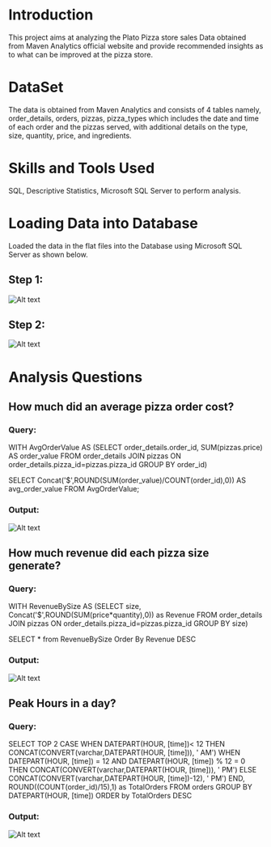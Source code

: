 # Introduction

This project aims at analyzing the Plato Pizza store sales Data obtained from Maven Analytics official website and provide recommended insights as to what can be improved at the pizza store. 


# DataSet

The data is obtained from Maven Analytics and consists of 4 tables namely, order_details, orders, pizzas, pizza_types which includes the date and time of each order and the pizzas served, with additional details on the type, size, quantity, price, and ingredients.


# Skills and Tools Used

SQL, Descriptive Statistics, Microsoft SQL Server to perform analysis.


# Loading Data into Database

Loaded the data in the flat files into the Database using Microsoft SQL Server as shown below.

## Step 1: 

![Alt text](url "LoadingData.png")

## Step 2:

![Alt text](url "BrowseFile.png")

# Analysis Questions 

## How much did an average pizza order cost?

### Query: 

WITH AvgOrderValue AS (SELECT  order_details.order_id, SUM(pizzas.price) AS order_value
	  FROM order_details JOIN pizzas ON order_details.pizza_id=pizzas.pizza_id
	  GROUP BY order_id)

SELECT Concat('$',ROUND(SUM(order_value)/COUNT(order_id),0)) AS avg_order_value
FROM AvgOrderValue;

### Output:

![Alt text](url "AvgOrder.png")



## How much revenue did each pizza size generate?

### Query:

WITH RevenueBySize AS (SELECT size, Concat('$',ROUND(SUM(price*quantity),0)) as Revenue
FROM order_details JOIN pizzas ON order_details.pizza_id=pizzas.pizza_id
GROUP BY size)

SELECT *
from RevenueBySize
Order By Revenue DESC

### Output:

![Alt text](url "RevenueBySize.png")



## Peak Hours in a day?

### Query:

SELECT TOP 2 CASE
   WHEN DATEPART(HOUR, [time])< 12 THEN CONCAT(CONVERT(varchar,DATEPART(HOUR, [time])), ' AM')
   WHEN DATEPART(HOUR, [time]) = 12 AND DATEPART(HOUR, [time]) % 12 = 0  THEN CONCAT(CONVERT(varchar,DATEPART(HOUR, [time])), ' PM')
   ELSE CONCAT(CONVERT(varchar,DATEPART(HOUR, [time])-12), ' PM')
   END,
   ROUND((COUNT(order_id)/15),1) as TotalOrders
FROM orders
GROUP BY DATEPART(HOUR, [time])
ORDER by TotalOrders DESC

### Output:

![Alt text](url "PeakHour.png")



